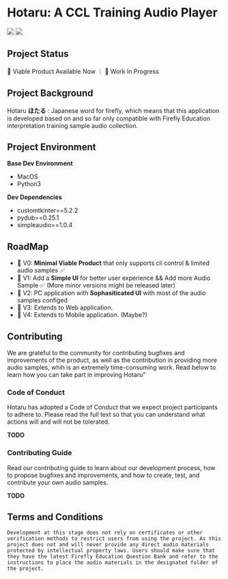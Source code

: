 # Hotaru: A CCL Training Audio Player

<p align="left">
  <img src="https://img.shields.io/badge/Python-3.9-green.svg">
  <img src="https://img.shields.io/badge/License-Apache_2.0-blue.svg">
</p>

## Project Status

🎉 Viable Product Available Now ｜  🚧 Work In Progress

## Project Background

Hotaru **ほたる** : Japanese word for firefly, which means that this application is developed based on and so far only compatible with Firefly Education interpretation training sample audio collection.

## Project Environment

**Base Dev Environment**
- MacOS
- Python3

**Dev Dependencies**

- customtkinter==5.2.2
- pydub==0.25.1
- simpleaudio==1.0.4

## RoadMap

- 🚀 V0: **Minimal Viable Product** that only supports cli control & limited audio samples ✅
- 🚀 V1: Add a **Simple UI** for better user experience && Add more Audio Sample ✅ (More minor versions might be released later)
- 👀 V2: PC application with **Sophasiticated UI** with most of the audio samples configed
- 🚧 V3: Extends to Web application.
- 🚧 V4: Extends to Mobile application. (Maybe?)

## Contributing
We are grateful to the community for contributing bugfixes and improvements of the product, as well as the contribution in providing more audio samples, whih is an extremely time-consuming work. Read below to learn how you can take part in improving Hotaru"

### Code of Conduct
Hotaru has adopted a Code of Conduct that we expect project participants to adhere to. Please read the full text so that you can understand what actions will and will not be tolerated.

**TODO**

### Contributing Guide
Read our contributing guide to learn about our development process, how to propose bugfixes and improvements, and how to create, test, and contribute your own audio samples.

**TODO**


## Terms and Conditions

`Development at this stage does not rely on certificates or other verification methods to restrict users from using the project. As this project does not and will never provide any direct audio materials protected by intellectual property laws. Users should make sure that they have the latest Firefly Education Question Bank and refer to the instructions to place the audio materials in the designated folder of the project.`
